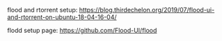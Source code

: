 
flood and rtorrent setup:
https://blog.thirdechelon.org/2019/07/flood-ui-and-rtorrent-on-ubuntu-18-04-16-04/

flodd setup page:
https://github.com/Flood-UI/flood



